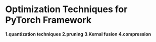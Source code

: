 #  Optimization Techniques for PyTorch Framework
**1.quantization techniques**
**2.pruning**
**3.Kernal fusion**
**4.compression**
